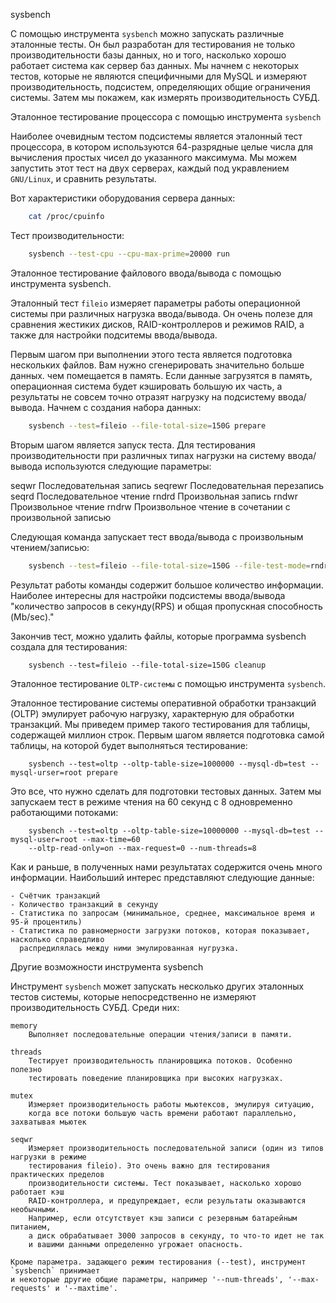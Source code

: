 sysbench

С помощью инструмента `sysbench` можно запускать различные эталонные тесты. Он был разработан для
тестирования не только производительности базы данных, но и того, насколько хорошо работает система как
сервер баз данных. Мы начнем с некоторых тестов, которые не являются специфичными для MySQL и измеряют производительность, подсистем, определяющих общие ограничения системы. Затем мы покажем, как измерять производительность СУБД.

Эталонное тестирование процессора с помощью инструмента `sysbench`

Наиболее очевидным тестом подсистемы является эталонный тест процессора, в котором используются 64-разрядные целые числа для вычисления простых чисел до указанного максимума. Мы можем запустить этот тест на двух серверах, каждый под укравлением `GNU/Linux`, и сравнить результаты. 

Вот характеристики оборудования сервера данных:
```bash
    cat /proc/cpuinfo
```

Тест производительности:
```bash
    sysbench --test-cpu --cpu-max-prime=20000 run
```

Эталонное тестирование файлового ввода/вывода с помощью инструмента sysbench.

Эталонный тест `fileio` измеряет параметры работы операционной системы при различных нагрузка ввода/вывода. Он очень полезе для сравнения жестиких дисков, RAID-контроллеров и режимов RAID, а также
для настройки подситемы ввода/вывода.

Первым шагом при выполнении этого теста является подготовка нескольких файлов. Вам нужно сгенерировать значительно больше данных. чем помещается в память. Если данные загрузятся в память, операционная система будет кэшировать большую их часть, а результаты не совсем точно отразят нагрузку на подсистему ввода/вывода. Начнем с создания набора данных:

```bash
    sysbench --test=fileio --file-total-size=150G prepare
```

Вторым шагом является запуск теста. Для тестирования производительности при различных типах
нагрузки на систему ввода/вывода используются следующие параметры:

seqwr
    Последовательная запись
seqrewr
    Последовательная перезапись
seqrd
    Последовательное чтение
rndrd
    Произвольная запись
rndwr
    Произвольное чтение
rndrw
    Произвольное чтение в сочетании с произвольной записью

Следующая команда запускает тест ввода/вывода с произвольным чтением/записью:

```bash
    sysbench --test=fileio --file-total-size=150G --file-test-mode=rndrw --nit-rng=on --max-time=300 --max-requests=0 run
```

Результат работы команды содержит большое количество информации. 
Наиболее интересны для настройки подсистемы ввода/вывода "количество запросов в секунду(RPS) и общая 
пропускная способность (Mb/sec)."

Закончив тест, можно удалить файлы, которые программа sysbench создала для тестирования:
```
    sysbench --test=fileio --file-total-size=150G cleanup
```

Эталонное тестирование `OLTP-системы` с помощью инструмента `sysbench`.

Эталонное тестирование системы оперативной обработки транзакций
(OLTP) эмулирует рабочую нагрузку, характерную для обработки транзакций. Мы приведем
пример такого тестирования для таблицы, содержащей миллион строк. 
Первым шагом является подготовка самой таблицы, на которой будет выполняться тестирование:

```
    sysbench --test=oltp --oltp-table-size=1000000 --mysql-db=test --mysql-urser=root prepare
```

Это все, что нужно сделать для подготовки тестовых данных. Затем мы запускаем тест в режиме чтения на 60 секунд
с 8 одновременно работающими потоками:

```
    sysbench --test=oltp --oltp-table-size=10000000 --mysql-db=test --mysql-user=root --max-time=60
    --oltp-read-only=on --max-request=0 --num-threads=8
```

Как и раньше, в полученных нами результатах содержится очень много информации.
Наибольший интерес представляют следующие данные:

    - Счётчик транзакций 
    - Количество транзакций в секунду
    - Статистика по запросам (минимальное, среднее, максимальное время и 95-й процентиль)
    - Статистика по равномерности загрузки потоков, которая показывает, насколько справедливо
      распредилялась между ними эмулированная нугрузка.


Другие возможности инструмента sysbench

Инструмент `sysbench` может запускать несколько других эталонных тестов системы,
которые непосредственно не измеряют производительность СУБД. Среди них:
```
memory
    Выполняет последовательные операции чтения/записи в памяти.
```

```
threads
    Тестирует производительность планировщика потоков. Особенно полезно
    тестировать поведение планировщика при высоких нагрузках.
```

```
mutex
    Измеряет производительность работы мьютексов, эмулируя ситуацию,
    когда все потоки большую часть времени работают параллельно, захватывая мьютек
```

```
seqwr
    Измеряет производительность последовательной записи (один из типов нагрузки в режиме
    тестирования fileio). Это очень важно для тестирования практических пределов
    производительности системы. Тест показывает, насколько хорошо работает кэш
    RAID-контроллера, и предупреждает, если результаты оказываются необычными.
    Например, если отсутствует кэш записи с резервным батарейным питанием, 
    а диск обрабатывает 3000 запросов в секунду, то что-то идет не так
    и вашими данными определенно угрожает опасность.
```

```
Кроме параметра. задающего режим тестирования (--test), инструмент `sysbench` принимает
и некоторые другие общие параметры, например '--num-threads', '--max-requests' и '--maxtime'.
```